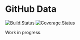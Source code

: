 # GitHub Data

[![Build Status](https://travis-ci.org/rhyolight/github-data.svg?branch=master)](https://travis-ci.org/rhyolight/github-data) [![Coverage Status](https://coveralls.io/repos/rhyolight/github-data/badge.svg?branch=master)](https://coveralls.io/r/rhyolight/github-data?branch=master)

Work in progress.

